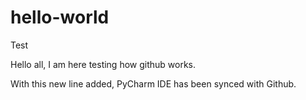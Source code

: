 # hello-world
Test

Hello all, I am here testing how github works.


With this new line added, PyCharm IDE has been synced with Github.
